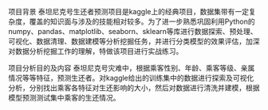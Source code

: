 项目背景
泰坦尼克号生还者预测项目是kaggle上的经典项目，数据集带有一定复杂度，覆盖的知识面与涉及的技能相对较多。为了进一步熟悉巩固利用Python的numpy、pandas、matplotlib、seaborn、sklearn等库进行数据探索、预处理、可视化、数据清理、数据建模等分析挖掘任务，并进行分类模型的效果评估，加深对数据分析挖掘工作的理解，特做该项目进行实战练习。

项目分析目的及内容
泰坦尼克号灾难中，根据乘客性别、年龄、乘客等级、亲属情况等等特征，预测生还者。对kaggle给出的训练集中的数据进行探索及可视化分析，分别找出乘客各特征对生还影响的大小，然后对数据进行清洗并建模，根据模型预测测试集中乘客的生还情况。
